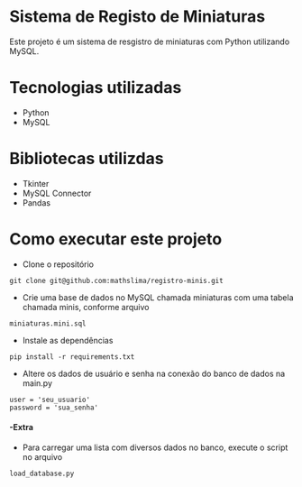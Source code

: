 # Sistema de Registo de Miniaturas
Este projeto é um sistema de resgistro de miniaturas com Python utilizando MySQL.

# Tecnologias utilizadas
- Python
- MySQL

# Bibliotecas utilizdas
- Tkinter
- MySQL Connector
- Pandas

# Como executar este projeto
- Clone o repositório
```
git clone git@github.com:mathslima/registro-minis.git
```
  
- Crie uma base de dados no MySQL chamada miniaturas com uma tabela chamada minis, conforme arquivo 
```
miniaturas.mini.sql
```

- Instale as dependências
```
pip install -r requirements.txt
```

- Altere os dados de usuário e senha na conexão do banco de dados na main.py
```
user = 'seu_usuario'
password = 'sua_senha'
```

#### -Extra
- Para carregar uma lista com diversos dados no banco, execute o script no arquivo 
```
load_database.py
```
